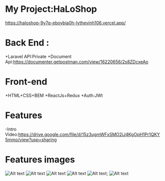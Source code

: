 # My Project:HaLoShop

https://haloshop-9y7q-eboybja0h-lythevinh106.vercel.app/

# Back End :

+Laravel API:Private
+Document Api:https://documenter.getpostman.com/view/16220656/2s8ZDcxeAo

# Front-end

+HTML+CSS+BEM
+ReactJs+Redux
+Auth:JWt

# Features

-Intro Video:https://drive.google.com/file/d/15z3ugmWFxSMO2iJ4KgOpH1Pr1QKY5mmo/view?usp=sharing

# Features images

![Alt text](blob:https://vercel.com/1e511405-ed86-46fb-b3ae-f1504b09f75e)
![Alt text](https://drive.google.com/file/d/1bwFMzX3iyVLV2ibRwByk1KdvRFViZJSY/view?usp=sharing)
![Alt text](https://drive.google.com/file/d/18U6el9hBNOMotUuDIL3FdZBstwNFKC4h/view?usp=sharing)
![Alt text](https://drive.google.com/file/d/1QTGYThZqc7zY7SOuPcJ8MnwqlX5HFvD5/view?usp=sharing)
![Alt text](https://drive.google.com/file/d/1qJ6xR_gXKzCtbIip0Bb3Yqp4LshOJwtn/view?usp=share_link);
![Alt text](https://terabox.com/s/1gWsC4VufCQj687bcHO4lKw)
